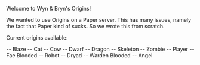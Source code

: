 Welcome to Wyn & Bryn's Origins!

We wanted to use Origins on a Paper server. This has many issues, namely the fact that Paper kind of sucks.
So we wrote this from scratch.

Current origins available:

-- Blaze
-- Cat
-- Cow
-- Dwarf
-- Dragon
-- Skeleton
-- Zombie
-- Player
-- Fae Blooded
-- Robot
-- Dryad
-- Warden Blooded
-- Angel